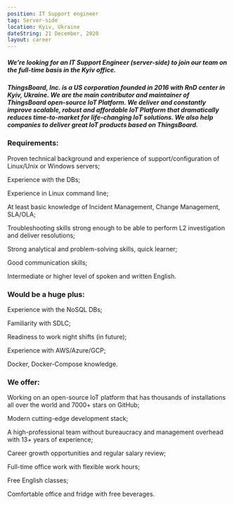 ```yaml
---
position: IT Support engineer
tag: Server-side
location: Kyiv, Ukraine
dateString: 21 December, 2020
layout: career
---
```

##### We're looking for an IT Support Engineer (server-side) to join our team on the full-time basis in the Kyiv office.


##### ThingsBoard, Inc. is a US corporation founded in 2016 with RnD center in Kyiv, Ukraine. We are the main contributor and maintainer of ThingsBoard open-source IoT Platform. We deliver and constantly improve scalable, robust and affordable IoT Platform that dramatically reduces time-to-market for life-changing IoT solutions. We also help companies to deliver great IoT products based on ThingsBoard.

### Requirements:
Proven technical background and experience of support/configuration of Linux/Unix or Windows servers;

Experience with the DBs;

Experience in Linux command line;

At least basic knowledge of Incident Management, Change Management, SLA/OLA;

Troubleshooting skills strong enough to be able to perform L2 investigation and deliver resolutions;

Strong analytical and problem-solving skills, quick learner;

Good communication skills;

Intermediate or higher level of spoken and written English.

### Would be a huge plus:
Experience with the NoSQL DBs;

Familiarity with SDLC;

Readiness to work night shifts (in future);

Experience with AWS/Azure/GCP;

Docker, Docker-Compose knowledge.

### We offer:
Working on an open-source IoT platform that has thousands of installations all over the world and 7000+ stars on GitHub;

Modern cutting-edge development stack;

A high-professional team without bureaucracy and management overhead with 13+ years of experience;

Career growth opportunities and regular salary review;

Full-time office work with flexible work hours;

Free English classes;

Comfortable office and fridge with free beverages.